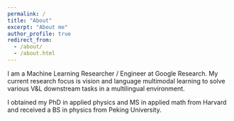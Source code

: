 ```yaml
---
permalink: /
title: "About"
excerpt: "About me"
author_profile: true
redirect_from: 
  - /about/
  - /about.html
---
```


I am a Machine Learning Researcher / Engineer at Google Research. My current research focus is vision and language multimodal learning to solve various V&L downstream tasks in a multilingual environment.

I obtained my PhD in applied physics and MS in applied math from Harvard and received a BS in physics from Peking University.
